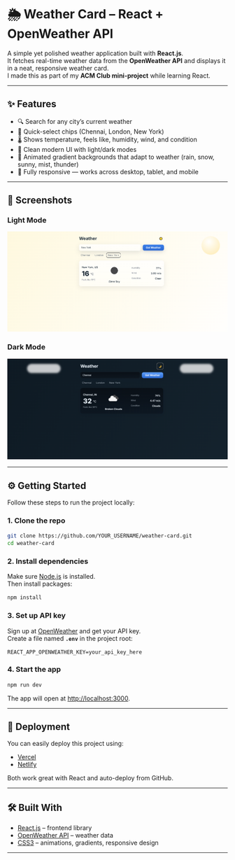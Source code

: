 # 🌦️ Weather Card – React + OpenWeather API

A simple yet polished weather application built with **React.js**.  
It fetches real-time weather data from the **OpenWeather API** and displays it in a neat, responsive weather card.  
I made this as part of my **ACM Club mini-project** while learning React. 

---

## ✨ Features
- 🔍 Search for any city’s current weather  
- 📍 Quick-select chips (Chennai, London, New York)  
- 🌡️ Shows temperature, feels like, humidity, wind, and condition  
- 🎨 Clean modern UI with light/dark modes  
- 🌈 Animated gradient backgrounds that adapt to weather (rain, snow, sunny, mist, thunder)  
- 📱 Fully responsive — works across desktop, tablet, and mobile  

---

## 📸 Screenshots
### Light Mode  
![Light Screenshot](./screenshots/light.png)

### Dark Mode  
![Dark Screenshot](./screenshots/dark.png)

---

## ⚙️ Getting Started

Follow these steps to run the project locally:

### 1. Clone the repo

```bash
git clone https://github.com/YOUR_USERNAME/weather-card.git
cd weather-card
```

### 2. Install dependencies

Make sure [Node.js](https://nodejs.org/) is installed.  
Then install packages:

```bash
npm install
```

### 3. Set up API key

Sign up at [OpenWeather](https://openweathermap.org/api) and get your API key.  
Create a file named **`.env`** in the project root:

```env
REACT_APP_OPENWEATHER_KEY=your_api_key_here
```


### 4. Start the app

```bash
npm run dev
```

The app will open at [http://localhost:3000](http://localhost:3000).

---

## 🚀 Deployment

You can easily deploy this project using:

- [Vercel](https://vercel.com/)  
- [Netlify](https://www.netlify.com/)  

Both work great with React and auto-deploy from GitHub.

---

## 🛠️ Built With

- [React.js](https://react.dev/) – frontend library  
- [OpenWeather API](https://openweathermap.org/api) – weather data  
- [CSS3](https://developer.mozilla.org/en-US/docs/Web/CSS) – animations, gradients, responsive design  

---
